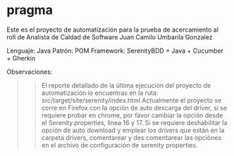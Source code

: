 # pragma

Este es el proyecto de automatización para la prueba de acercamiento al roll de Analista de Caldad de Software
Juan Camilo Umbarila Gonzalez

Lenguaje: Java
Patrón: POM
Framework: SerenityBDD + Java + Cucumber + Gherkin

Observaciones:
>> El reporte detallado de la última ejecución del proyecto de automatización lo encuentras en la ruta:
src/target/site/serenity/index.html
>> Actualmente el proyecto se corre en Firefox con la opción de auto descarga del driver, si se requiere probar en chrome, por favor cambiar la opción desde el Serenity.properties, linea 16 y 17. Si se requiere deshabilitar la opción de auto download y emplear los drivers que están en la carpeta drivers, comentarear y des comentarear las opciónes en el archivo de configuración de serenity properties.


